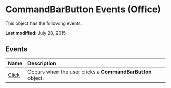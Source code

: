 
# CommandBarButton Events (Office)
This object has the following events:

 **Last modified:** July 28, 2015


## Events



|**Name**|**Description**|
|:-----|:-----|
| [Click](d4f970e6-8c37-c5cc-a0b4-4efe213a2e05.md)|Occurs when the user clicks a  **CommandBarButton** object.|
